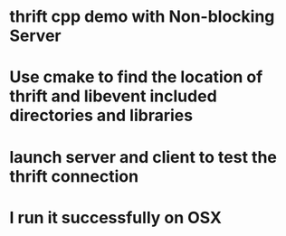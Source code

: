# thrift cpp demo with Non-blocking Server

# Use cmake to find the location of thrift and libevent included directories and libraries

# launch server and client to test the thrift connection

# I run it successfully on OSX